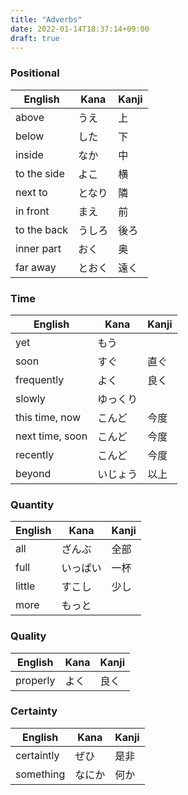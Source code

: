 ```yaml
---
title: "Adverbs"
date: 2022-01-14T18:37:14+09:00
draft: true
---
```

### Positional
| English     | Kana   | Kanji |
|-------------|--------|-------|
| above       | うえ   | 上    |
| below       | した   | 下    |
| inside      | なか   | 中    |
| to the side | よこ   | 横    |
| next to     | となり | 隣    |
| in front    | まえ   | 前    |
| to the back | うしろ | 後ろ  |
| inner part  | おく   | 奥    |
| far away    | とおく | 遠く  |

### Time
| English         | Kana     | Kanji |
|-----------------|----------|-------|
| yet             | もう     |       |
| soon            | すぐ     | 直ぐ  |
| frequently      | よく     | 良く  |
| slowly          | ゆっくり |       | 
| this time, now  | こんど   | 今度  |
| next time, soon | こんど   | 今度  |
| recently        | こんど   | 今度  | 
| beyond          | いじょう | 以上  |

### Quantity
| English | Kana     | Kanji |
|---------|----------|-------|
| all     | ざんぶ   | 全部  |
| full    | いっぱい | 一杯  |
| little  | すこし   | 少し  |
| more    | もっと   |       |

### Quality
| English  | Kana | Kanji |
|----------|------|-------|
| properly | よく | 良く  |

### Certainty
| English    | Kana   | Kanji |
|------------|--------|-------|
| certaintly | ぜひ   | 是非  |
| something  | なにか | 何か  |
